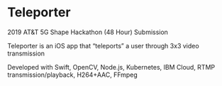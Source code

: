 # Teleporter
2019 AT&T 5G Shape Hackathon (48 Hour) Submission

Teleporter is an iOS app that “teleports” a user through 3x3 video transmission

Developed with Swift, OpenCV, Node.js, Kubernetes, IBM Cloud, RTMP transmission/playback, H264+AAC, FFmpeg
